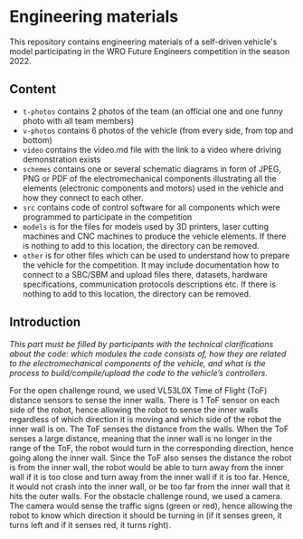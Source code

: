 Engineering materials
====

This repository contains engineering materials of a self-driven vehicle's model participating in the WRO Future Engineers competition in the season 2022.

## Content

* `t-photos` contains 2 photos of the team (an official one and one funny photo with all team members)
* `v-photos` contains 6 photos of the vehicle (from every side, from top and bottom)
* `video` contains the video.md file with the link to a video where driving demonstration exists
* `schemes` contains one or several schematic diagrams in form of JPEG, PNG or PDF of the electromechanical components illustrating all the elements (electronic components and motors) used in the vehicle and how they connect to each other.
* `src` contains code of control software for all components which were programmed to participate in the competition
* `models` is for the files for models used by 3D printers, laser cutting machines and CNC machines to produce the vehicle elements. If there is nothing to add to this location, the directory can be removed.
* `other` is for other files which can be used to understand how to prepare the vehicle for the competition. It may include documentation how to connect to a SBC/SBM and upload files there, datasets, hardware specifications, communication protocols descriptions etc. If there is nothing to add to this location, the directory can be removed.

## Introduction

_This part must be filled by participants with the technical clarifications about the code: which modules the code consists of, how they are related to the electromechanical components of the vehicle, and what is the process to build/compile/upload the code to the vehicle’s controllers._

For the open challenge round, we used VL53L0X Time of Flight (ToF) distance sensors to sense the inner walls. There is 1 ToF sensor on each side of the robot, hence allowing the robot to sense the inner walls regardless of which direction it is moving and which side of the robot the inner wall is on. The ToF senses the distance from the walls. When the ToF senses a large distance, meaning that the inner wall is no longer in the range of the ToF, the robot would turn in the corresponding direction, hence going along the inner wall. Since the ToF also senses the distance the robot is from the inner wall, the robot would be able to turn away from the inner wall if it is too close and turn away from the inner wall if it is too far. Hence, it would not crash into the inner wall, or be too far from the inner wall that it hits the outer walls. 
For the obstacle challenge round, we used a camera. The camera would sense the traffic signs (green or red), hence allowing the robot to know which direction it should be turning in (if it senses green, it turns left and if it senses red, it turns right).
